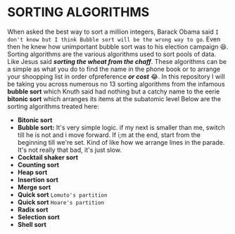 # SORTING ALGORITHMS

When asked the best way to sort a million integers, Barack Obama said ``I don't know but I think Bubble sort will be the wrong way to go``. Even then he knew how unimportant bubble sort was to his election campaign :laughing:. Sorting algorithms are the various algorithms used to sort pools of data. Like Jesus said ***sorting the wheat from the chaff***. These algorithms can be a simple as what you do to find the name in the phone book or to arrange your shoopping list in order ofpreference ***or cost*** :joy:. In this repository I will be taking you across numerous no 13 sorting algorithms from the infamous **bubble sort** which Knuth said had nothing but a catchy name to the eerie **bitonic sort** which arranges its items at the subatomic level
Below are the sorting algorithms treated here:

* **Bitonic sort**
* **Bubble sort:**
  It's very simple logic. if my next is smaller than me, switch till he is not and i move forward. If i;m at the end, start from the beginning till we're set. Kind of like how we arrange lines in the parade. It's not really that bad, it's just slow.
* **Cocktail shaker sort**
* **Counting sort**
* **Heap sort**
* **Insertion sort**
* **Merge sort**
* **Quick sort** ``Lomuto's partition``
* **Quick sort** ``Hoare's partition``
* **Radix sort**
* **Selection sort**
* **Shell sort**
